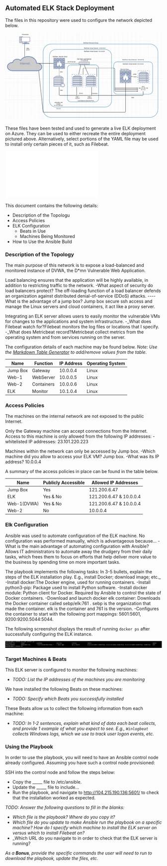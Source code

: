 ## Automated ELK Stack Deployment

The files in this repository were used to configure the network depicted below.

![Link Name](Images/Final-Network-Diagram.png)

These files have been tested and used to generate a live ELK deployment on Azure. They can be used to either recreate the entire deployment pictured above. Alternatively, select portions of the YAML file may be used to install only certain pieces of it, such as Filebeat.

![Playbook file](Ansible/Playbook-File.txt)

This document contains the following details:
- Description of the Topologu
- Access Policies
- ELK Configuration
  - Beats in Use
  - Machines Being Monitored
- How to Use the Ansible Build


### Description of the Topology

The main purpose of this network is to expose a load-balanced and monitored instance of DVWA, the D*mn Vulnerable Web Application.

Load balancing ensures that the application will be highly available, in addition to restricting traffic to the network.
-What aspect of security do load balancers protect? The off-loading function of a load balancer defends an organization against distributed denial-of-service (DDoS) attacks. ----What is the advantage of a jump box? Jump box secure ssh access and manage the Linux servers and cloud containers, it act like a proxy server.

Integrating an ELK server allows users to easily monitor the vulnerable VMs for changes to the applications and system infrastructure.
-_What does Filebeat watch for?Filebeat monitors the log files or locations that I specify.
-_What does Metricbeat record?Metricbeat collect metrics from the operating system and from services running on the server.

The configuration details of each machine may be found below.
_Note: Use the [Markdown Table Generator](http://www.tablesgenerator.com/markdown_tables) to add/remove values from the table_.

| Name     | Function | IP Address | Operating System |
|----------|----------|------------|------------------|
| Jump Box | Gateway  | 10.0.0.4   | Linux            |
| Web-1    | WebServer| 10.0.0.5   | Linux            |
| Web-2    |Containers| 10.0.0.6   | Linux            |
| ELK      | Monitor  | 10.1.0.4   | Linux            |

### Access Policies

The machines on the internal network are not exposed to the public Internet. 

Only the Gateway machine can accept connections from the Internet. Access to this machine is only allowed from the following IP addresses:
-whitelisted IP addresses: 23.101.220.223

Machines within the network can only be accessed by Jump box.
-Which machine did you allow to access your ELK VM? Jump box. 
-What was its IP address? 10.0.0.4

A summary of the access policies in place can be found in the table below.

| Name      | Publicly Accessible | Allowed IP Addresses    |
|-----------|---------------------|-------------------------|
| Jump Box  | Yes                 | 121.200.6.47            |
| ELK       | Yes & No            | 121.200.6.47 & 10.0.0.4 |
|Web-1(DVWA)| Yes & No            | 121.200.6.47 & 10.0.0.4 |
|  Web-2    | No                  | 10.0.0.4                |

### Elk Configuration

Ansible was used to automate configuration of the ELK machine. No configuration was performed manually, which is advantageous because...
-What is the main advantage of automating configuration with Ansible? Allows IT administrators to automate away the drudgery from their daily tasks, which frees them to focus on efforts that help deliver more value to the business by spending time on more important tasks.

The playbook implements the following tasks:
In 3-5 bullets, explain the steps of the ELK installation play. E.g., install Docker; download image; etc._
-Install docker:The Docker engine, used for running containers.
-Install python3-pip: Package used to install Python software.
-Install docker module: Python client for Docker. Required by Ansbile to control the state of Docker containers.
-Download and launch docker elk container: Downloads the Docker container called sebp/elk:761 . sebp is the organization that made the container. elk is the container and 761 is  the version.
-Configures the container to start with the following port mappings: 5601:5601, 9200:9200.5044:5044.

The following screenshot displays the result of running `docker ps` after successfully configuring the ELK instance.

![TODO: Update the path with the name of your screenshot of docker ps output](Images/docker_ps_output.png)

### Target Machines & Beats
This ELK server is configured to monitor the following machines:
- _TODO: List the IP addresses of the machines you are monitoring_

We have installed the following Beats on these machines:
- _TODO: Specify which Beats you successfully installed_

These Beats allow us to collect the following information from each machine:
- _TODO: In 1-2 sentences, explain what kind of data each beat collects, and provide 1 example of what you expect to see. E.g., `Winlogbeat` collects Windows logs, which we use to track user logon events, etc._

### Using the Playbook
In order to use the playbook, you will need to have an Ansible control node already configured. Assuming you have such a control node provisioned: 

SSH into the control node and follow the steps below:
- Copy the _____ file to /etc/ansible.
- Update the _____ file to include...
- Run the playbook, and navigate to http://104.215.190.136:5601/ to check that the installation worked as expected.

_TODO: Answer the following questions to fill in the blanks:_
- _Which file is the playbook? Where do you copy it?_
- _Which file do you update to make Ansible run the playbook on a specific machine? How do I specify which machine to install the ELK server on versus which to install Filebeat on?_
- _Which URL do you navigate to in order to check that the ELK server is running?

_As a **Bonus**, provide the specific commands the user will need to run to download the playbook, update the files, etc._
